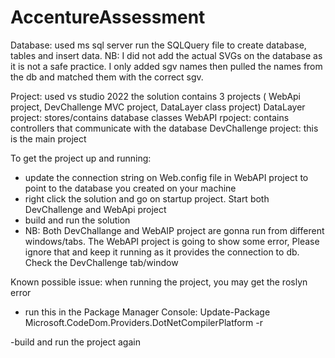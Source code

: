 # AccentureAssessment

Database: 
used ms sql server 
run the SQLQuery file to create database, tables and insert data.
NB: I did not add the actual SVGs on the database as it is not a safe practice. I only added sgv names then pulled the names from the db and matched them with the correct sgv.

Project:
used vs studio 2022
the solution contains 3 projects ( WebApi project, DevChallenge MVC project, DataLayer class project)
DataLayer project: stores/contains database classes
WebAPI rpoject: contains controllers that communicate with the database
DevChallenge project: this is the main project

To get the project up and running:
- update the connection string on Web.config file in WebAPI project to point to the database you created on your machine
- right click the solution and go on startup project. Start both DevChallenge and WebApi project
- build and run the solution
- NB: Both DevChallange and WebAIP project are gonna run from different windows/tabs. The WebAPI project is going to show some error, Please ignore that and keep it running as it provides the connection to db. Check the DevChallenge tab/window

Known possible issue:
when running the project, you may get the roslyn error
- run this in the Package Manager Console:
    Update-Package Microsoft.CodeDom.Providers.DotNetCompilerPlatform -r
  
-build and run the project again


